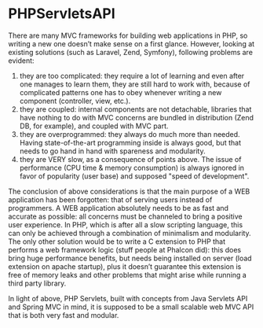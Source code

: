 # PHPServletsAPI

There are many MVC frameworks for building web applications in PHP, so writing a new one doesn’t make sense on a first glance. However, looking at existing solutions (such as Laravel, Zend, Symfony), following problems are evident:

1. they are too complicated: they require a lot of learning and even after one manages to learn them, they are still hard to work with, because of complicated patterns one has to obey whenever writing a new component (controller, view, etc.). 
2. they are coupled: internal components are not detachable, libraries that have nothing to do with MVC concerns are bundled in distribution (Zend DB, for example), and coupled with MVC part.
3. they are overprogrammed: they always do much more than needed. Having state-of-the-art programming inside is always good, but that needs to go hand in hand with spareness and modularity.
4. they are VERY slow, as a consequence of points above. The issue of performance (CPU time & memory consumption) is always ignored in favor of popularity (user base) and supposed "speed of development".

The conclusion of above considerations is that the main purpose of a WEB application has been forgotten: that of serving users instead of programmers. A WEB application absolutely needs to be as fast and accurate as possible: all concerns must be channeled to bring a positive user experience. In PHP, which is after all a slow scripting language, this can only be achieved through a combination of minimalism and modularity. The only other solution would be to write a C extension to PHP that performs a web framework logic (stuff people at Phalcon did): this does bring huge performance benefits, but needs being installed on server (load extension on apache startup), plus it doesn’t guarantee this extension is free of memory leaks and other problems that might arise while running a third party library.

In light of above, PHP Servlets, built with concepts from Java Servlets API and Spring MVC in mind, it is supposed to be a small scalable web MVC API that is both very fast and modular.
